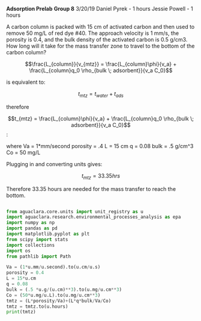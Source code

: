 **Adsorption Prelab**
**Group 8**
3/20/19
Daniel Pyrek - 1 hours
Jessie Powell - 1 hours

A carbon column is packed with 15 cm of activated carbon and then used to remove 50 mg/L of red dye #40. The approach velocity is 1 mm/s, the porosity is 0.4, and the bulk density of the activated carbon is 0.5 g/cm3. How long will it take for the mass transfer zone to travel to the bottom of the carbon column?

$$\frac{L_{column}}{v_{mtz}} = \frac{L_{column}\phi}{v_a} + \frac{L_{column}q_0 \rho_{bulk \; adsorbent}}{v_a C_0}$$

is equivalent to:

$$t_{mtz} = t_{water} + t_{ads}$$

therefore

$$t_{mtz} = \frac{L_{column}\phi}{v_a} + \frac{L_{column}q_0 \rho_{bulk \; adsorbent}}{v_a C_0}$$:

where
Va = 1*mm/second
porosity = .4
L = 15 cm
q = 0.08
bulk = .5 g/cm^3
Co = 50 mg/L

Plugging in and converting units gives:

$$t_{mtz} = 33.35 hrs $$

Therefore 33.35 hours are needed for the mass transfer to reach the bottom.


```python

from aguaclara.core.units import unit_registry as u
import aguaclara.research.environmental_processes_analysis as epa
import numpy as np
import pandas as pd
import matplotlib.pyplot as plt
from scipy import stats
import collections
import os
from pathlib import Path

Va = (1*u.mm/u.second).to(u.cm/u.s)
porosity = 0.4
L = 15*u.cm
q = 0.08
bulk = (.5 *u.g/(u.cm)**3).to(u.mg/u.cm**3)
Co = (50*u.mg/u.L).to(u.mg/u.cm**3)
tmtz = (L*porosity/Va)+(L*q*bulk/Va/Co)
tmtz = tmtz.to(u.hours)
print(tmtz)
```
